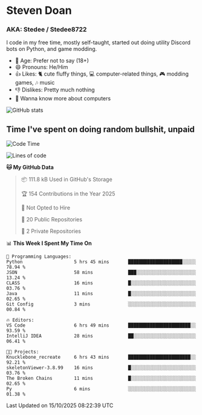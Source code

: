 # Steven Doan
### AKA: Stedee / Stedee8722
I code in my free time, mostly self-taught, started out doing utility Discord bots on Python, and game modding.

- 🤔 Age: Prefer not to say (18+)
- 😄 Pronouns: He/Him
- 👍 Likes: 🐈 cute fluffy things, 💻 computer-related things, 🎮 modding games, 🎶 music
- 👎 Dislikes: Pretty much nothing
- 🥹 Wanna know more about computers

![GitHub stats](https://github-readme-stats-iota-mocha-40.vercel.app/api?username=Stedee8722&show=prs_merged,prs_merged_percentage&show_icons=true&theme=transparent)

## Time I've spent on doing random bullshit, unpaid
<!--START_SECTION:Time I've spent on doing random bullshit, unpaid-->
![Code Time](http://img.shields.io/badge/Code%20Time-360%20hrs%201%20min-blue)

![Lines of code](https://img.shields.io/badge/From%20Hello%20World%20I%27ve%20Written-91.7%20thousand%20lines%20of%20code-blue)

**🐱 My GitHub Data** 

> 📦 111.8 kB Used in GitHub's Storage 
 > 
> 🏆 154 Contributions in the Year 2025
 > 
> 🚫 Not Opted to Hire
 > 
> 📜 20 Public Repositories 
 > 
> 🔑 2 Private Repositories 
 > 
📊 **This Week I Spent My Time On** 

```text
💬 Programming Languages: 
Python                   5 hrs 45 mins       ████████████████████░░░░░   78.94 % 
JSON                     58 mins             ███░░░░░░░░░░░░░░░░░░░░░░   13.24 % 
CLASS                    16 mins             █░░░░░░░░░░░░░░░░░░░░░░░░   03.76 % 
Java                     11 mins             █░░░░░░░░░░░░░░░░░░░░░░░░   02.65 % 
Git Config               3 mins              ░░░░░░░░░░░░░░░░░░░░░░░░░   00.84 % 

🔥 Editors: 
VS Code                  6 hrs 49 mins       ███████████████████████░░   93.59 % 
IntelliJ IDEA            28 mins             ██░░░░░░░░░░░░░░░░░░░░░░░   06.41 % 

🐱‍💻 Projects: 
Knucklebone_recreate     6 hrs 43 mins       ███████████████████████░░   92.21 % 
skeletonViewer-3.8.99    16 mins             █░░░░░░░░░░░░░░░░░░░░░░░░   03.76 % 
The Broken Chains        11 mins             █░░░░░░░░░░░░░░░░░░░░░░░░   02.65 % 
Py                       6 mins              ░░░░░░░░░░░░░░░░░░░░░░░░░   01.38 % 
```


 Last Updated on 15/10/2025 08:22:39 UTC
<!--END_SECTION:Time I've spent on doing random bullshit, unpaid-->
